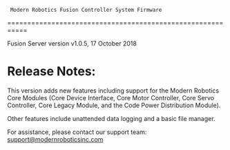      Modern Robotics Fusion Controller System Firmware     
===========================================================

Fusion Server version v1.0.5, 17 October 2018


Release Notes:
==============

This version adds new features including support for the Modern Robotics
Core Modules (Core Device Interface, Core Motor Controller, Core Servo
Controller, Core Legacy Module, and the Code Power Distribution Module).

Other features include unattended data logging and a basic file manager.


For assistance, please contact our support team: support@modernroboticsinc.com


